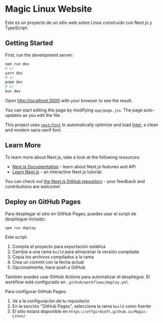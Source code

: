 # Magic Linux Website

Este es un proyecto de un sitio web sobre Linux construido con Next.js y TypeScript.

## Getting Started

First, run the development server:

```bash
npm run dev
# or
yarn dev
# or
pnpm dev
# or
bun dev
```

Open [http://localhost:3000](http://localhost:3000) with your browser to see the result.

You can start editing the page by modifying `app/page.jsx`. The page auto-updates as you edit the file.

This project uses [`next/font`](https://nextjs.org/docs/app/building-your-application/optimizing/fonts) to automatically optimize and load [Inter](https://fonts.google.com/specimen/Inter), a clean and modern sans-serif font.

## Learn More

To learn more about Next.js, take a look at the following resources:

- [Next.js Documentation](https://nextjs.org/docs) - learn about Next.js features and API.
- [Learn Next.js](https://nextjs.org/learn) - an interactive Next.js tutorial.

You can check out [the Next.js GitHub repository](https://github.com/vercel/next.js) - your feedback and contributions are welcome!

## Deploy on GitHub Pages

Para desplegar el sitio en GitHub Pages, puedes usar el script de despliegue incluido:

```bash
npm run deploy
```

Este script:

1. Compila el proyecto para exportación estática
2. Cambia a una rama `build` para almacenar la versión compilada
3. Copia los archivos compilados a la rama
4. Crea un commit con la fecha actual
5. Opcionalmente, hace push a GitHub

También puedes usar GitHub Actions para automatizar el despliegue. El workflow está configurado en `.github/workflows/deploy.yml`.

Para configurar GitHub Pages:

1. Ve a la configuración de tu repositorio
2. En la sección "GitHub Pages", selecciona la rama `build` como fuente
3. El sitio estará disponible en `https://offgirdsoft.github.io/Magic-Linux/`
